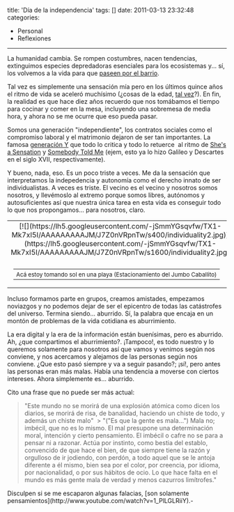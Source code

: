 title: 'Día de la independencia'
tags: []
date: 2011-03-13 23:32:48
categories:
  - Personal
  - Reflexiones
---

La humanidad cambia. Se rompen costumbres, nacen tendencias, extinguimos especies depredadoras esenciales para los ecosistemas y... sí, los volvemos a la vida para que [paseen por el barrio](http://www.bbc.co.uk/mundo/noticias/2011/03/110310_panteras_lobos.shtml).

Tal vez es simplemente una sensación mía pero en los últimos quince años el ritmo de vida se aceleró muchísimo (¿cosas de la edad, [tal vez](http://edoardoballerini.com/blog/wp-content/uploads/2010/02/crazy_old_man.jpg)?). En fin, la realidad es que hace diez años recuerdo que nos tomábamos el tiempo para cocinar y comer en la mesa, incluyendo una sobremesa de media hora, y ahora no se me ocurre que eso pueda pasar.

<!-- more -->

Somos una generación "independiente", los contratos sociales como el compromiso laboral y el matrimonio dejaron de ser tan importantes. La famosa [generación Y](http://es.wikipedia.org/wiki/Generaci%C3%B3n_Y)&nbsp;que todo lo critica y todo lo retuerce &nbsp;al ritmo de [She's a Sensation](http://www.youtube.com/watch?v=vqSRFvmcCj0)&nbsp;y [Somebody Told Me](http://www.youtube.com/watch?v=X2ruH8IL9_Y) (ejem, esto ya lo hizo Galileo y Descartes en el siglo XVII, respectivamente).

Y bueno, nada, eso. Es un poco triste a veces. Me da la sensación que interpretamos la indepedencia y autonomía como el derecho innato de ser individualistas. A veces es triste. El vecino es el vecino y nosotros somos nosotros, y llevémoslo al extremo porque somos libres, autónomos y autosuficientes así que nuestra única tarea en esta vida es conseguir todo lo que nos propongamos... para nosotros, claro.

<table align="center" cellpadding="0" cellspacing="0" class="tr-caption-container" style="margin-left: auto; margin-right: auto; text-align: center;"><tbody><tr><td style="text-align: center;">[![](https://lh5.googleusercontent.com/-jSmmYGsqvfw/TX1-Mk7xI5I/AAAAAAAAAJM/J7Z0nVRpnTw/s400/individuality2.jpg)](https://lh5.googleusercontent.com/-jSmmYGsqvfw/TX1-Mk7xI5I/AAAAAAAAAJM/J7Z0nVRpnTw/s1600/individuality2.jpg)</td></tr><tr><td class="tr-caption" style="text-align: center;"><table align="center" cellpadding="0" cellspacing="0" class="tr-caption-container" style="font-size: medium; margin-bottom: 0.5em; margin-left: auto; margin-right: auto; padding-bottom: 6px; padding-left: 6px; padding-right: 6px; padding-top: 6px; text-align: center;"><tbody><tr><td class="tr-caption" style="font-size: 13px; padding-top: 4px; text-align: center;"><div style="margin-bottom: 0px; margin-left: 0px; margin-right: 0px; margin-top: 0px;">Acá estoy tomando sol en una playa (Estacionamiento del Jumbo Caballito)</div></td></tr></tbody></table></td></tr></tbody></table><div class="separator" style="clear: both; text-align: center;"></div><div class="separator" style="clear: both; text-align: center;"></div>
Incluso formamos parte en grupos, creamos amistades, empezamos noviazgos y no podemos dejar de ser el epicentro de todas las catástrofes del universo. Termina siendo... aburrido. Sí, la palabra que encaja en un montón de problemas de la vida cotidiana es aburrimiento.

La era digital y la era de la información están buenísimas, pero es aburrido. Ah, ¿que compartimos el aburrimiento?. ¡Tampoco!, es todo nuestro y lo queremos solamente para nosotros así que vamos y venimos según nos conviene, y nos acercamos y alejamos de las personas según nos conviene. ¿Que esto pasó siempre y va a seguir pasando?; ¡sí!, pero antes las personas eran más malas. Había una tendencia a moverse con ciertos intereses. Ahora simplemente es... aburrido.

Cito una frase que no puede ser más actual:

> "Este mundo no se morirá de una explosión atómica como dicen los diarios, se morirá de risa, de banalidad, haciendo un chiste de todo, y además un chiste malo"&nbsp;&nbsp;> "("Es que la gente es mala...") Mala no; imbécil, que no es lo mismo. El mal presupone una determinación moral, intención y cierto pensamiento. El imbécil o cafre no se para a pensar ni a razonar. Actúa por instinto, como bestia del establo, convencido de que hace el bien, de que siempre tiene la razón y orgulloso de ir jodiendo, con perdón, a todo aquel que se le antoja diferente a él mismo, bien sea por el color, por creencia, por idioma, por nacionalidad, o por sus hábitos de ocio. Lo que hace falta en el mundo es más gente mala de verdad y menos cazurros limítrofes."<div>
</div><div>Disculpen si se me escaparon algunas falacias, [son solamente pensamientos](http://www.youtube.com/watch?v=1_PlLGLRiiY).-</div><div>
</div>
